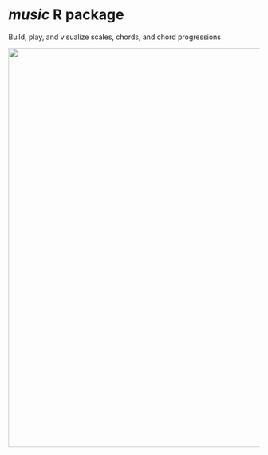 **_music_** R package
======================

Build, play, and visualize scales, chords, and chord progressions

<img align = "left" src="http://egenn.github.io/imgs/music.png" width="800">
